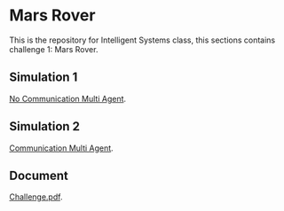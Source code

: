 # Mars Rover

This is the repository for Intelligent Systems class, this sections contains challenge 1: Mars Rover.

## Simulation 1
[No Communication Multi Agent](https://arturoburela.github.io/IntelligentSystems/MarsRover/MultiAgent).

## Simulation 2
[Communication Multi Agent](https://arturoburela.github.io/IntelligentSystems/MarsRover/CommunicationMultiAgent).

## Document
[Challenge.pdf](https://arturoburela.github.io/IntelligentSystems/MarsRover/Document/reporte_challenge.pdf).